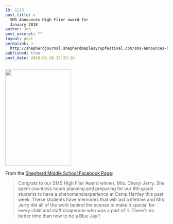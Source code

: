 ```yaml
---
ID: 1213
post_title: >
  SMS Announces High Flier award for
  January 2018
author: Jon
post_excerpt: ""
layout: post
permalink: >
  http://shepherdjournal.shepherdmaplesyrupfestival.com/sms-announces-high-flier-award-for-january-2018
published: true
post_date: 2018-01-28 17:23:26
---
```

<img class="alignnone size-medium wp-image-1214" src="http://shepherdjournal.shepherdmaplesyrupfestival.com/wp-content/uploads/2018/01/26993250_1478964938879682_6944750510412850208_n-204x300.jpg" alt="" width="204" height="300" />

From the <a href="https://www.facebook.com/sms.shepherdmi/photos/a.611899568919561.1073741826.611844205591764/1478964938879682/?type=3&amp;ifg=1">Shepherd Middle School Facebook Page</a>:
<blockquote>Congrats to our SMS High Flier Award winner, Mrs. Cheryl Jerry. She spent countless hours planning and preparing for our 6th grade students to have a phenomenal<span class="text_exposed_show">experience at Camp Hartley this past week. These students have memories that will last a lifetime and Mrs. Jerry did all of the work behind the scenes to make it special for every child and staff chaperone who was a part of it. There's no better time than now to be a Blue Jay!!</span></blockquote>